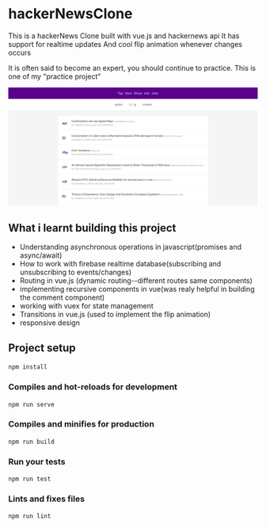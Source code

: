 # hackerNewsClone

This is a hackerNews Clone built with vue.js and hackernews api
It has support for realtime updates 
And cool flip animation whenever changes occurs

It is often said to become an expert, you should continue to practice. This is one of my "practice project" 

![preview](https://github.com/vanderkilu/hackerNewsClone/blob/master/src/assets/previewHn.png)

## What i learnt building this project

* Understanding asynchronous operations in javascript(promises and async/await)
* How to work with firebase realtime database(subscribing and unsubscribing to events/changes)
* Routing in vue.js (dynamic routing--different routes same components)
* implementing recursive components in vue(was realy helpful in building the comment component)
* working with vuex for state management
* Transitions in vue.js (used to implement the flip animation)
* responsive design

## Project setup
```
npm install
```

### Compiles and hot-reloads for development
```
npm run serve
```

### Compiles and minifies for production
```
npm run build
```

### Run your tests
```
npm run test
```

### Lints and fixes files
```
npm run lint
```
